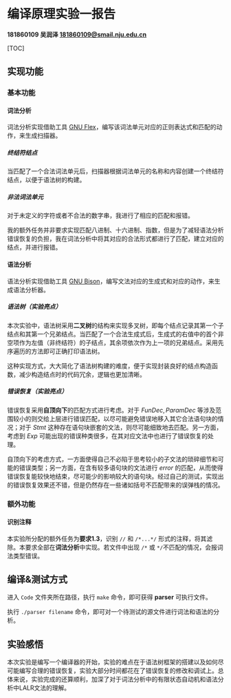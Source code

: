 # 编译原理实验一报告

**181860109 吴润泽 181860109@smail.nju.edu.cn**

[TOC]

## 实现功能

### 基本功能

#### 词法分析

词法分析实现借助工具 [GNU Flex](https://westes.github.io/flex/manual/index.html)，编写该词法单元对应的正则表达式和匹配的动作，来生成扫描器。

##### 终结符结点

当匹配了一个合法词法单元后，扫描器根据词法单元的名称和内容创建一个终结符结点，以便于语法树的构建。

##### 非法词法单元

对于未定义的字符或者不合法的数字串，我进行了相应的匹配和报错。

我的额外任务并非要求实现匹配八进制、十六进制、指数，但是为了减轻语法分析错误恢复的负担，我在词法分析中将其对应的合法形式都进行了匹配，建立对应的结点，并进行报错。

#### 语法分析

语法分析实现借助工具 [GNU Bison](https://www.gnu.org/software/bison/manual/html_node/index.html)，编写文法对应的生成式和对应的动作，来生成语法分析器。

##### 语法树（实验亮点）

本次实验中，语法树采用**二叉树**的结构来实现多叉树，即每个结点记录其第一个子结点和其第一个兄弟结点。当匹配了一个合法生成式后，生成式的右值中的首个非空项作为左值（非终结符）的子结点，其余项依次作为上一项的兄弟结点。采用先序遍历的方法即可正确打印语法树。

这种实现方式，大大简化了语法树构建的难度，便于实现封装良好的结点构造函数，减少构造结点时的代码冗余，逻辑也更加清晰。

##### 错误恢复（实验亮点）

错误恢复采用**自顶向下**的匹配方式进行考虑。对于 $FunDec, ParamDec$ 等涉及范围较小的则交给上层进行错误匹配，以尽可能避免错误地移入其它合法语句块的情况；对于 $Stmt$ 这种存在语句块嵌套的文法，则尽可能细致地去匹配。另一方面，考虑到 $Exp$ 可能出现的错误种类很多，在其对应文法中也进行了错误恢复的处理。

自顶向下的考虑方式，一方面使得自己不必陷于思考较小的子文法的琐碎细节和可能的错误类型；另一方面，在含有较多语句块的文法进行 $error$ 的匹配，从而使得错误恢复能较快地结束，尽可能少的影响较大的语句块。经过自己的测试，实现出的错误恢复效果还不错，但是仍然存在一些诸如括号不匹配带来的误弹栈的情况。

### 额外功能

#### 识别注释

本实验所分配的额外任务为**要求1.3**，识别 `//` 和 `/*...*/` 形式的注释，将其滤除。本要求全部在**词法分析**中实现。若文件中出现 `/*` 或 `*/`不匹配的情况，会报词法类型错误。

## 编译&测试方式

进入 `Code` 文件夹所在路径，执行 `make` 命令，即可获得 **parser** 可执行文件。

执行 `./parser filename` 命令，即可对一个待测试的源文件进行词法和语法的分析。

## 实验感悟

本次实验是编写一个编译器的开始，实验的难点在于语法树框架的搭建以及如何尽可能编写合理的错误恢复，实验大部分时间都花在了错误恢复的修改和调试上。总体来说，实验完成的还算顺利，加深了对于词法分析中的有限状态自动机和语法分析中LALR文法的理解。